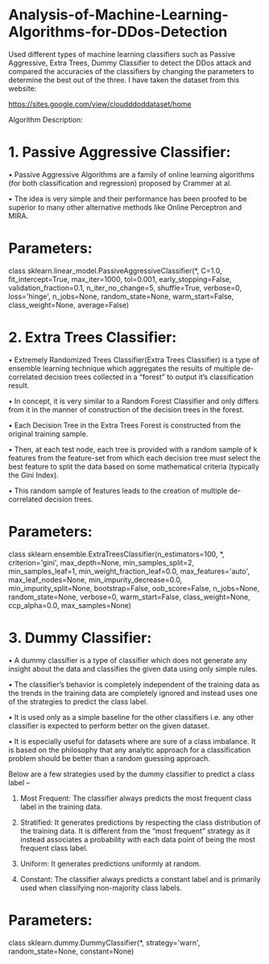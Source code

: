 # Analysis-of-Machine-Learning-Algorithms-for-DDos-Detection

Used different types of machine learning classifiers such as Passive Aggressive, Extra Trees, Dummy Classifier to detect the DDos attack and compared the accuracies of the classifiers by changing the parameters to determine the best out of the three. 
I have taken the dataset from this website: 

https://sites.google.com/view/cloudddoddataset/home

Algorithm Description:

# 1. Passive Aggressive Classifier:

•	Passive Aggressive Algorithms are a family of online learning algorithms (for both classification and regression) proposed by Crammer at al.

•	The idea is very simple and their performance has been proofed to be superior to many other alternative methods like Online Perceptron and MIRA.

# Parameters:

class sklearn.linear_model.PassiveAggressiveClassifier(*, C=1.0, fit_intercept=True, max_iter=1000, tol=0.001, early_stopping=False, validation_fraction=0.1, n_iter_no_change=5, shuffle=True, verbose=0, loss='hinge', n_jobs=None, random_state=None, warm_start=False, class_weight=None, average=False)

# 2. Extra Trees Classifier:

•	Extremely Randomized Trees Classifier(Extra Trees Classifier) is a type of ensemble learning technique which aggregates the results of multiple de-correlated decision trees collected in a “forest” to output it’s classification result.

•	In concept, it is very similar to a Random Forest Classifier and only differs from it in the manner of construction of the decision trees in the forest.

•	Each Decision Tree in the Extra Trees Forest is constructed from the original training sample.

•	Then, at each test node, each tree is provided with a random sample of k features from the feature-set from which each decision tree must select the best feature to split the data based on some mathematical criteria (typically the Gini Index).

•	This random sample of features leads to the creation of multiple de-correlated decision trees.

# Parameters:

class sklearn.ensemble.ExtraTreesClassifier(n_estimators=100, *, criterion='gini', max_depth=None, min_samples_split=2, min_samples_leaf=1, min_weight_fraction_leaf=0.0, max_features='auto', max_leaf_nodes=None, min_impurity_decrease=0.0, min_impurity_split=None, bootstrap=False, oob_score=False, n_jobs=None, random_state=None, verbose=0, warm_start=False, class_weight=None, ccp_alpha=0.0, max_samples=None)

# 3. Dummy Classifier:

•	A dummy classifier is a type of classifier which does not generate any insight about the data and classifies the given data using only simple rules.

•	The classifier’s behavior is completely independent of the training data as the trends in the training data are completely ignored and instead uses one of the strategies to predict the class label.

•	It is used only as a simple baseline for the other classifiers i.e. any other classifier is expected to perform better on the given dataset.

•	It is especially useful for datasets where are sure of a class imbalance. It is based on the philosophy that any analytic approach for a classification problem should be better than a random guessing approach.

Below are a few strategies used by the dummy classifier to predict a class label –
1.	Most Frequent: The classifier always predicts the most frequent class label in the training data.

2.	Stratified: It generates predictions by respecting the class distribution of the training data. It is different from the “most frequent” strategy as it instead associates a probability with each data point of being the most frequent class label.

3.	Uniform: It generates predictions uniformly at random.

4.	Constant: The classifier always predicts a constant label and is primarily used when classifying non-majority class labels.

# Parameters:

class sklearn.dummy.DummyClassifier(*, strategy='warn', random_state=None, constant=None)


